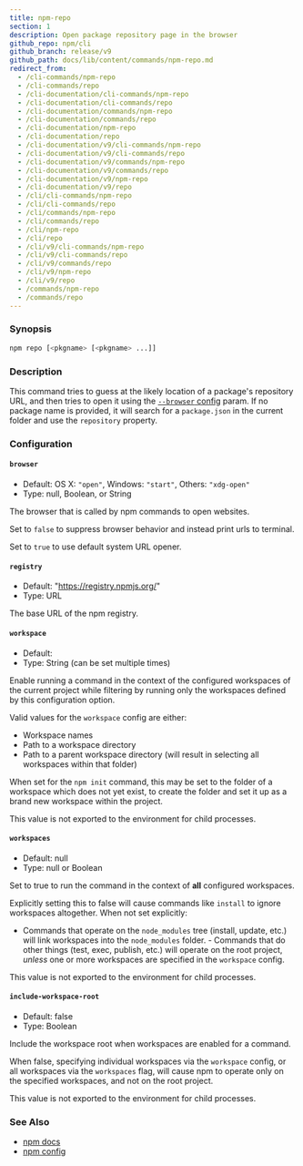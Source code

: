 ```yaml
---
title: npm-repo
section: 1
description: Open package repository page in the browser
github_repo: npm/cli
github_branch: release/v9
github_path: docs/lib/content/commands/npm-repo.md
redirect_from:
  - /cli-commands/npm-repo
  - /cli-commands/repo
  - /cli-documentation/cli-commands/npm-repo
  - /cli-documentation/cli-commands/repo
  - /cli-documentation/commands/npm-repo
  - /cli-documentation/commands/repo
  - /cli-documentation/npm-repo
  - /cli-documentation/repo
  - /cli-documentation/v9/cli-commands/npm-repo
  - /cli-documentation/v9/cli-commands/repo
  - /cli-documentation/v9/commands/npm-repo
  - /cli-documentation/v9/commands/repo
  - /cli-documentation/v9/npm-repo
  - /cli-documentation/v9/repo
  - /cli/cli-commands/npm-repo
  - /cli/cli-commands/repo
  - /cli/commands/npm-repo
  - /cli/commands/repo
  - /cli/npm-repo
  - /cli/repo
  - /cli/v9/cli-commands/npm-repo
  - /cli/v9/cli-commands/repo
  - /cli/v9/commands/repo
  - /cli/v9/npm-repo
  - /cli/v9/repo
  - /commands/npm-repo
  - /commands/repo
---
```


### Synopsis

```bash
npm repo [<pkgname> [<pkgname> ...]]
```

### Description

This command tries to guess at the likely location of a package's
repository URL, and then tries to open it using the
[`--browser` config](/cli/v9/using-npm/config#browser) param. If no package name is
provided, it will search for a `package.json` in the current folder and use the
`repository` property.

### Configuration

#### `browser`

* Default: OS X: `"open"`, Windows: `"start"`, Others: `"xdg-open"`
* Type: null, Boolean, or String

The browser that is called by npm commands to open websites.

Set to `false` to suppress browser behavior and instead print urls to
terminal.

Set to `true` to use default system URL opener.



#### `registry`

* Default: "https://registry.npmjs.org/"
* Type: URL

The base URL of the npm registry.



#### `workspace`

* Default:
* Type: String (can be set multiple times)

Enable running a command in the context of the configured workspaces of the
current project while filtering by running only the workspaces defined by
this configuration option.

Valid values for the `workspace` config are either:

* Workspace names
* Path to a workspace directory
* Path to a parent workspace directory (will result in selecting all
  workspaces within that folder)

When set for the `npm init` command, this may be set to the folder of a
workspace which does not yet exist, to create the folder and set it up as a
brand new workspace within the project.

This value is not exported to the environment for child processes.

#### `workspaces`

* Default: null
* Type: null or Boolean

Set to true to run the command in the context of **all** configured
workspaces.

Explicitly setting this to false will cause commands like `install` to
ignore workspaces altogether. When not set explicitly:

- Commands that operate on the `node_modules` tree (install, update, etc.)
will link workspaces into the `node_modules` folder. - Commands that do
other things (test, exec, publish, etc.) will operate on the root project,
_unless_ one or more workspaces are specified in the `workspace` config.

This value is not exported to the environment for child processes.

#### `include-workspace-root`

* Default: false
* Type: Boolean

Include the workspace root when workspaces are enabled for a command.

When false, specifying individual workspaces via the `workspace` config, or
all workspaces via the `workspaces` flag, will cause npm to operate only on
the specified workspaces, and not on the root project.

This value is not exported to the environment for child processes.

### See Also

* [npm docs](/cli/v9/commands/npm-docs)
* [npm config](/cli/v9/commands/npm-config)
